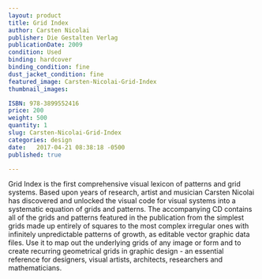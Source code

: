 ```yaml
---
layout: product
title: Grid Index
author: Carsten Nicolai 
publisher: Die Gestalten Verlag
publicationDate: 2009
condition: Used
binding: hardcover
binding_condition: fine
dust_jacket_condition: fine
featured_image: Carsten-Nicolai-Grid-Index
thumbnail_images:

ISBN: 978-3899552416
price: 200
weight: 500
quantity: 1
slug: Carsten-Nicolai-Grid-Index
categories: design
date:   2017-04-21 08:38:18 -0500
published: true

---
```



Grid Index is the first comprehensive visual lexicon of patterns and grid systems. Based upon years of research, artist and musician Carsten Nicolai has discovered and unlocked the visual code for visual systems into a systematic equation of grids and patterns. The accompanying CD contains all of the grids and patterns featured in the publication from the simplest grids made up entirely of squares to the most complex irregular ones with infinitely unpredictable patterns of growth, as editable vector graphic data files. Use it to map out the underlying grids of any image or form and to create recurring geometrical grids in graphic design - an essential reference for designers, visual artists, architects, researchers and mathematicians.